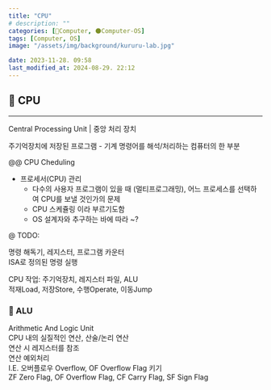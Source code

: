 ```yaml
---
title: "CPU"
# description: ""
categories: [💫Computer, 🌑Computer-OS]
tags: [Computer, OS]
image: "/assets/img/background/kururu-lab.jpg"

date: 2023-11-28. 09:58
last_modified_at: 2024-08-29. 22:12
---
```


## 💫 CPU

---

Central Processing Unit | 중앙 처리 장치  

주기억장치에 저장된 프로그램 - 기계 명령어를 해석/처리하는 컴퓨터의 한 부분  

@@ CPU Cheduling  

- 프로세서(CPU) 관리
  - 다수의 사용자 프로그램이 있을 때 (멀티프로그래밍), 어느 프로세스를 선택하여 CPU를 보낼 것인가의 문제
  - CPU 스케쥴링 이라 부르기도함
  - OS 설계자와 추구하는 바에 따라 ~?

@ TODO:  

명령 해독기, 레지스터, 프로그램 카운터  
ISA로 정의된 명령 실행  

CPU 작업: 주기억장치, 레지스터 파일, ALU  
적재Load, 저장Store, 수행Operate, 이동Jump  

### 🫧 ALU

Arithmetic And Logic Unit  
CPU 내의 실질적인 연산, 산술/논리 연산  
연산 시 레지스터를 참조  
연산 예외처리  
I.E. 오버플로우 Overflow, OF Overflow Flag 키기  
ZF Zero Flag, OF Overflow Flag, CF Carry Flag, SF Sign Flag  
